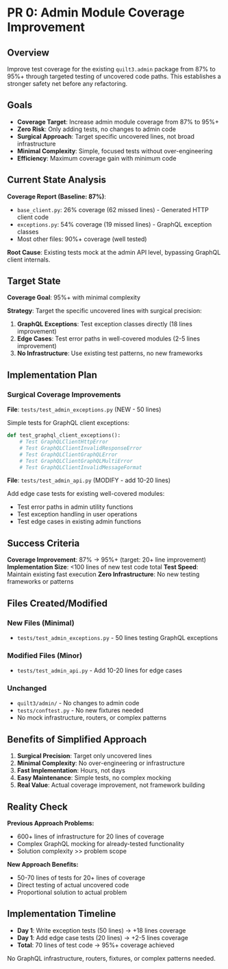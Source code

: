 # PR 0: Admin Module Coverage Improvement

## Overview

Improve test coverage for the existing `quilt3.admin` package from 87% to 95%+
through targeted testing of uncovered code paths. This establishes a stronger
safety net before any refactoring.

## Goals

- **Coverage Target**: Increase admin module coverage from 87% to 95%+
- **Zero Risk**: Only adding tests, no changes to admin code
- **Surgical Approach**: Target specific uncovered lines, not broad infrastructure
- **Minimal Complexity**: Simple, focused tests without over-engineering
- **Efficiency**: Maximum coverage gain with minimum code

## Current State Analysis

**Coverage Report (Baseline: 87%)**:
- `base_client.py`: 26% coverage (62 missed lines) - Generated HTTP client code
- `exceptions.py`: 54% coverage (19 missed lines) - GraphQL exception classes
- Most other files: 90%+ coverage (well tested)

**Root Cause**: Existing tests mock at the admin API level, bypassing GraphQL client internals.

## Target State

**Coverage Goal**: 95%+ with minimal complexity

**Strategy**: Target the specific uncovered lines with surgical precision:
1. **GraphQL Exceptions**: Test exception classes directly (18 lines improvement)
2. **Edge Cases**: Test error paths in well-covered modules (2-5 lines improvement)
3. **No Infrastructure**: Use existing test patterns, no new frameworks

## Implementation Plan

### Surgical Coverage Improvements

**File**: `tests/test_admin_exceptions.py` (NEW - 50 lines)

Simple tests for GraphQL client exceptions:
```python
def test_graphql_client_exceptions():
    # Test GraphQLClientHttpError
    # Test GraphQLClientInvalidResponseError
    # Test GraphQLClientGraphQLError
    # Test GraphQLClientGraphQLMultiError
    # Test GraphQLClientInvalidMessageFormat
```

**File**: `tests/test_admin_api.py` (MODIFY - add 10-20 lines)

Add edge case tests for existing well-covered modules:
- Test error paths in admin utility functions
- Test exception handling in user operations
- Test edge cases in existing admin functions

## Success Criteria

**Coverage Improvement**: 87% → 95%+ (target: 20+ line improvement)
**Implementation Size**: <100 lines of new test code total
**Test Speed**: Maintain existing fast execution
**Zero Infrastructure**: No new testing frameworks or patterns

## Files Created/Modified

### New Files (Minimal)

- `tests/test_admin_exceptions.py` - 50 lines testing GraphQL exceptions

### Modified Files (Minor)

- `tests/test_admin_api.py` - Add 10-20 lines for edge cases

### Unchanged

- `quilt3/admin/` - No changes to admin code
- `tests/conftest.py` - No new fixtures needed
- No mock infrastructure, routers, or complex patterns

## Benefits of Simplified Approach

1. **Surgical Precision**: Target only uncovered lines
2. **Minimal Complexity**: No over-engineering or infrastructure
3. **Fast Implementation**: Hours, not days
4. **Easy Maintenance**: Simple tests, no complex mocking
5. **Real Value**: Actual coverage improvement, not framework building

## Reality Check

**Previous Approach Problems:**
- 600+ lines of infrastructure for 20 lines of coverage
- Complex GraphQL mocking for already-tested functionality
- Solution complexity >> problem scope

**New Approach Benefits:**
- 50-70 lines of tests for 20+ lines of coverage
- Direct testing of actual uncovered code
- Proportional solution to actual problem

## Implementation Timeline

- **Day 1**: Write exception tests (50 lines) → +18 lines coverage
- **Day 1**: Add edge case tests (20 lines) → +2-5 lines coverage
- **Total**: 70 lines of test code → 95%+ coverage achieved

No GraphQL infrastructure, routers, fixtures, or complex patterns needed.
